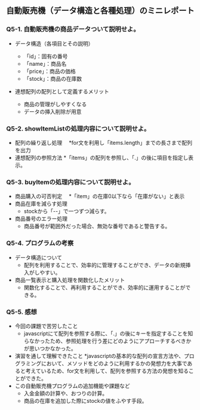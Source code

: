 ## 自動販売機（データ構造と各種処理）のミニレポート
### Q5-1. 自動販売機の商品データついて説明せよ。
* データ構造（各項目とその説明）
  * 「id」：固有の番号
  * 「name」：商品名
  * 「price」：商品の価格
  * 「stock」：商品の在庫数
  
* 連想配列の配列として定義するメリット
  *   商品の管理がしやすくなる
  *   データの挿入削除が用意
### Q5-2. showItemListの処理内容について説明せよ。
* 配列の繰り返し処理
　*for文を利用し「items.length」までの長さまで配列を出力
* 連想配列の参照方法
  *「items」の配列を参照し、「.」の後に項目を指定し表示。 
### Q5-3. buyItemの処理内容について説明せよ。
* 商品購入の可否判定
　*「item」の在庫0以下なら「在庫がない」と表示
* 商品在庫を減らす処理
  * stockから「--」で一つずつ減らす。
* 商品番号のエラー処理
  * 商品番号が範囲外だった場合、無効な番号であると警告する。
### Q5-4. プログラムの考察
* データ構造について
  * 配列を利用することで、効率的に管理することができ、データの新規挿入がしやすい。
* 商品一覧表示と購入処理を関数化したメリット
  * 関数化することで、再利用することができ、効率的に運用することができる。
### Q5-5. 感想
* 今回の課題で苦労したこと
  * javascriptにて配列を参照する際に、「.」の後にキーを指定することを知らなかったため、参照処理を行う差にどのようにアプローチするべきかが思いつかなかった。
* 演習を通して理解できたこと
  *javascriptの基本的な配列の宣言方法や、プログラミングにおいて、メソッドをどのように利用するかの発想力を大事であると考えているため、for文を利用して、配列を参照する方法の発想を知ることができた。
* この自動販売機プログラムの追加機能や課題など
  * 入金金額の計算や、おつりの計算。
  * 商品の在庫を追加した際にstockの値をふやす手段。
